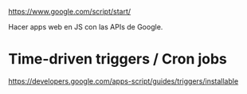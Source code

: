 https://www.google.com/script/start/

Hacer apps web en JS con las APIs de Google.


# Time-driven triggers / Cron jobs
https://developers.google.com/apps-script/guides/triggers/installable
